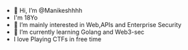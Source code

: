 - 👋 Hi, I’m @Manikeshhhh
- I'm 18Yo
- 👀 I’m mainly interested in Web,APIs and Enterprise Security 
- 🌱 I’m currently learning Golang and Web3-sec
- I love Playing CTFs in  free time
<!---
Manikeshhhh/Manikeshhhh is a ✨ special ✨ repository because its `README.md` (this file) appears on your GitHub profile.
You can click the Preview link to take a look at your changes.
--->
